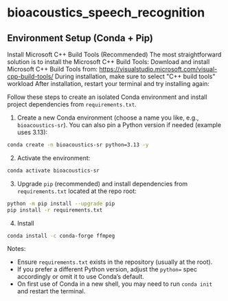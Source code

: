 # bioacoustics_speech_recognition

## Environment Setup (Conda + Pip)

Install Microsoft C++ Build Tools (Recommended)
The most straightforward solution is to install the Microsoft C++ Build Tools:
Download and install Microsoft C++ Build Tools from: https://visualstudio.microsoft.com/visual-cpp-build-tools/
During installation, make sure to select "C++ build tools" workload
After installation, restart your terminal and try installing again:


Follow these steps to create an isolated Conda environment and install project dependencies from `requirements.txt`.

1) Create a new Conda environment (choose a name you like, e.g., `bioacoustics-sr`). You can also pin a Python version if needed (example uses 3.13):

```bash
conda create -n bioacoustics-sr python=3.13 -y
```

2) Activate the environment:

```bash
conda activate bioacoustics-sr
```

3) Upgrade `pip` (recommended) and install dependencies from `requirements.txt` located at the repo root:

```bash
python -m pip install --upgrade pip
pip install -r requirements.txt
```

4) Install

```bash   
conda install -c conda-forge ffmpeg
```

Notes:
- Ensure `requirements.txt` exists in the repository (usually at the root).
- If you prefer a different Python version, adjust the `python=` spec accordingly or omit it to use Conda’s default.
- On first use of Conda in a new shell, you may need to run `conda init` and restart the terminal.
